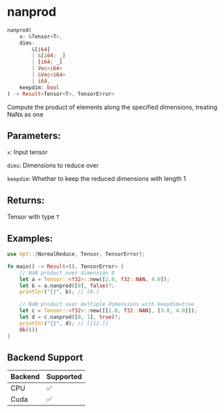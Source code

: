 # nanprod
```rust
nanprod(
    x: &Tensor<T>, 
    dims: 
        &[i64]
        | &[i64; _]
        | [i64; _] 
        | Vec<i64> 
        | &Vec<i64>
        | i64, 
    keepdim: bool
) -> Result<Tensor<T>, TensorError>
```
Compute the product of elements along the specified dimensions, treating NaNs as one

## Parameters:
`x`: Input tensor

`dims`: Dimensions to reduce over

`keepdim`: Whether to keep the reduced dimensions with length 1

## Returns:
Tensor with type `T`

## Examples:
```rust
use hpt::{NormalReduce, Tensor, TensorError};

fn main() -> Result<(), TensorError> {
    // NaN product over dimension 0
    let a = Tensor::<f32>::new([2.0, f32::NAN, 4.0]);
    let b = a.nanprod([0], false)?;
    println!("{}", b); // [8.]

    // NaN product over multiple dimensions with keepdim=true
    let c = Tensor::<f32>::new([[1.0, f32::NAN], [3.0, 4.0]]);
    let d = c.nanprod([0, 1], true)?;
    println!("{}", d); // [[12.]]
    Ok(())
}
```
## Backend Support
| Backend | Supported |
|---------|-----------|
| CPU     | ✅         |
| Cuda    | ✅        |